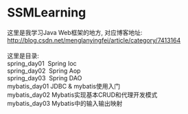 # SSMLearning
这里是我学习Java Web框架的地方, 对应博客地址:<br>
http://blog.csdn.net/menglanyingfei/article/category/7413164
<br><br>
这里是目录:<br>
spring_day01  Spring Ioc<br>
spring_day02  Spring Aop<br>
spring_day03  Spring DAO<br>
mybatis_day01 JDBC & mybatis使用入门<br>
mybatis_day02 Mybatis实现基本CRUD和代理开发模式<br>
mybatis_day03 Mybatis中的输入输出映射<br>


